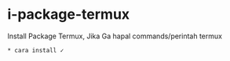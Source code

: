 # i-package-termux
Install Package Termux, Jika Ga hapal commands/perintah termux




```
* cara install ✓

```
